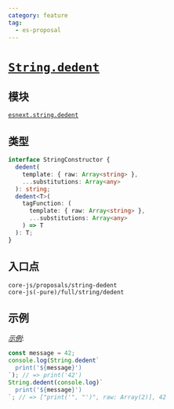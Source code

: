 ```yaml
---
category: feature
tag:
  - es-proposal
---
```


# [`String.dedent`](https://github.com/tc39/proposal-string-dedent)

## 模块

[`esnext.string.dedent`](https://github.com/zloirock/core-js/blob/master/packages/core-js/modules/esnext.string.dedent.js)

## 类型

```ts
interface StringConstructor {
  dedent(
    template: { raw: Array<string> },
    ...substitutions: Array<any>
  ): string;
  dedent<T>(
    tagFunction: (
      template: { raw: Array<string> },
      ...substitutions: Array<any>
    ) => T
  ): T;
}
```

## 入口点

```
core-js/proposals/string-dedent
core-js(-pure)/full/string/dedent
```

## 示例

[_示例_](https://tinyurl.com/2lbnofgo):

```js
const message = 42;
console.log(String.dedent`
  print('${message}')
`); // => print('42')
String.dedent(console.log)`
  print('${message}')
`; // => ["print('", "')", raw: Array(2)], 42
```

